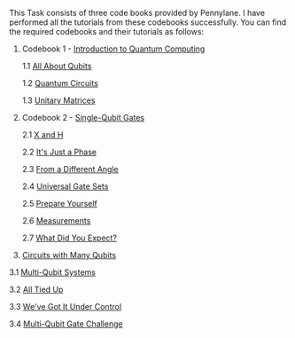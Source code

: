 This Task consists of three code books provided by Pennylane. I have performed all the tutorials from these codebooks successfully. You can find the required codebooks and their tutorials as follows:

1. Codebook 1 - [Introduction to Quantum Computing](https://github.com/yashoza1203/QML-for-Conspicuity-Detection-in-Production/tree/main/Project%20task%201/Introduction%20to%20Quantum%20Computing)

   1.1 [All About Qubits](https://github.com/yashoza1203/QML-for-Conspicuity-Detection-in-Production/blob/main/Project%20task%201/Introduction%20to%20Quantum%20Computing/All%20about%20Qubits_pennylane.ipynb)

   1.2 [Quantum Circuits](https://github.com/yashoza1203/QML-for-Conspicuity-Detection-in-Production/blob/main/Project%20task%201/Introduction%20to%20Quantum%20Computing/Quantum%20Circuits_pennylane.ipynb)

   1.3 [Unitary Matrices](https://github.com/yashoza1203/QML-for-Conspicuity-Detection-in-Production/blob/main/Project%20task%201/Introduction%20to%20Quantum%20Computing/Unitary%20Matrices_pennylane.ipynb)

2. Codebook 2 - [Single-Qubit Gates](https://github.com/yashoza1203/QML-for-Conspicuity-Detection-in-Production/tree/main/Project%20task%201/Single-Qubit%20Gates)
	
   2.1 [X and H]( https://github.com/yashoza1203/QML-for-Conspicuity-Detection-in-Production/blob/main/Project%20task%201/Single-Qubit%20Gates/X%20and%20H_Pennylane.ipynb)

   2.2 [It's Just a Phase]( https://github.com/yashoza1203/QML-for-Conspicuity-Detection-in-Production/blob/main/Project%20task%201/Single-Qubit%20Gates/It_s%20Just%20a%20Phase_Pennylane.ipynb)

   2.3 [From a Different Angle]( https://github.com/yashoza1203/QML-for-Conspicuity-Detection-in-Production/blob/main/Project%20task%201/Single-Qubit%20Gates/From%20a%20Different%20Angle_pennylane.ipynb)

   2.4 [Universal Gate Sets]( https://github.com/yashoza1203/QML-for-Conspicuity-Detection-in-Production/blob/main/Project%20task%201/Single-Qubit%20Gates/Universal%20Gate%20Sets_Pennylane.ipynb)

   2.5 [Prepare Yourself]( https://github.com/yashoza1203/QML-for-Conspicuity-Detection-in-Production/blob/main/Project%20task%201/Single-Qubit%20Gates/Prepare_Yourself_Pennylane.ipynb)

   2.6 [Measurements]( https://github.com/yashoza1203/QML-for-Conspicuity-Detection-in-Production/blob/main/Project%20task%201/Single-Qubit%20Gates/Measurements_Pennylane.ipynb)

   2.7 [What Did You Expect?]( https://github.com/yashoza1203/QML-for-Conspicuity-Detection-in-Production/blob/main/Project%20task%201/Single-Qubit%20Gates/What%20Did%20You%20Expect__pennylane.ipynb)

3. [Circuits with Many Qubits](https://github.com/yashoza1203/QML-for-Conspicuity-Detection-in-Production/tree/main/Project%20task%201/Circuits%20with%20Many%20Qubits)
   
3.1 [Multi-Qubit Systems]( https://github.com/yashoza1203/QML-for-Conspicuity-Detection-in-Production/blob/main/Project%20task%201/Circuits%20with%20Many%20Qubits/Multi-Qubit%20Systems_pennylane.ipynb)

3.2 [All Tied Up]( https://github.com/yashoza1203/QML-for-Conspicuity-Detection-in-Production/blob/main/Project%20task%201/Circuits%20with%20Many%20Qubits/All%20Tied%20Up_Pennylane.ipynb)

3.3 [We've Got It Under Control]( https://github.com/yashoza1203/QML-for-Conspicuity-Detection-in-Production/blob/main/Project%20task%201/Circuits%20with%20Many%20Qubits/We_ve%20Got%20It%20Under%20Control_pennylane.ipynb)

3.4 [Multi-Qubit Gate Challenge]( https://github.com/yashoza1203/QML-for-Conspicuity-Detection-in-Production/blob/main/Project%20task%201/Circuits%20with%20Many%20Qubits/Multi-Qubit%20Gate%20Challenge_pennylane.ipynb)









